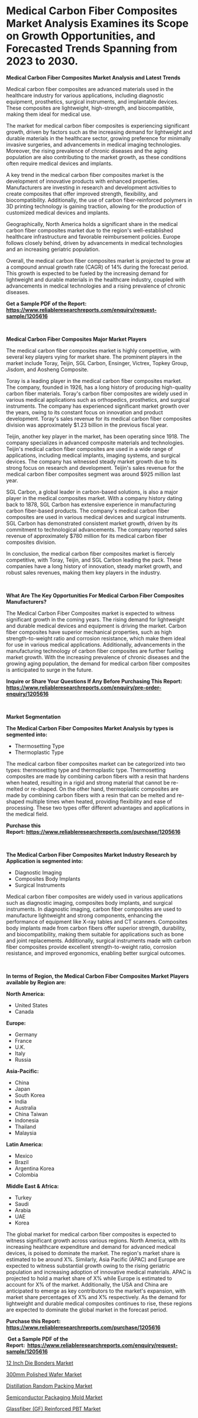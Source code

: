<p><h1>Medical Carbon Fiber Composites Market Analysis Examines its Scope on Growth Opportunities, and Forecasted Trends Spanning from 2023 to 2030.</h1></p><p><strong>Medical Carbon Fiber Composites Market Analysis and Latest Trends</strong></p>
<p><p>Medical carbon fiber composites are advanced materials used in the healthcare industry for various applications, including diagnostic equipment, prosthetics, surgical instruments, and implantable devices. These composites are lightweight, high-strength, and biocompatible, making them ideal for medical use.</p><p>The market for medical carbon fiber composites is experiencing significant growth, driven by factors such as the increasing demand for lightweight and durable materials in the healthcare sector, growing preference for minimally invasive surgeries, and advancements in medical imaging technologies. Moreover, the rising prevalence of chronic diseases and the aging population are also contributing to the market growth, as these conditions often require medical devices and implants.</p><p>A key trend in the medical carbon fiber composites market is the development of innovative products with enhanced properties. Manufacturers are investing in research and development activities to create composites that offer improved strength, flexibility, and biocompatibility. Additionally, the use of carbon fiber-reinforced polymers in 3D printing technology is gaining traction, allowing for the production of customized medical devices and implants.</p><p>Geographically, North America holds a significant share in the medical carbon fiber composites market due to the region's well-established healthcare infrastructure and favorable reimbursement policies. Europe follows closely behind, driven by advancements in medical technologies and an increasing geriatric population.</p><p>Overall, the medical carbon fiber composites market is projected to grow at a compound annual growth rate (CAGR) of 14% during the forecast period. This growth is expected to be fueled by the increasing demand for lightweight and durable materials in the healthcare industry, coupled with advancements in medical technologies and a rising prevalence of chronic diseases.</p></p>
<p><strong>Get a Sample PDF of the Report:&nbsp; <a href="https://www.reliableresearchreports.com/enquiry/request-sample/1205616">https://www.reliableresearchreports.com/enquiry/request-sample/1205616</a></strong></p>
<p>&nbsp;</p>
<p><strong>Medical Carbon Fiber Composites Major Market Players</strong></p>
<p><p>The medical carbon fiber composites market is highly competitive, with several key players vying for market share. The prominent players in the market include Toray, Teijin, SGL Carbon, Ensinger, Victrex, Topkey Group, Jisdom, and Aosheng Composite.</p><p>Toray is a leading player in the medical carbon fiber composites market. The company, founded in 1926, has a long history of producing high-quality carbon fiber materials. Toray's carbon fiber composites are widely used in various medical applications such as orthopedics, prosthetics, and surgical instruments. The company has experienced significant market growth over the years, owing to its constant focus on innovation and product development. Toray's sales revenue for its medical carbon fiber composites division was approximately $1.23 billion in the previous fiscal year.</p><p>Teijin, another key player in the market, has been operating since 1918. The company specializes in advanced composite materials and technologies. Teijin's medical carbon fiber composites are used in a wide range of applications, including medical implants, imaging systems, and surgical devices. The company has witnessed steady market growth due to its strong focus on research and development. Teijin's sales revenue for the medical carbon fiber composites segment was around $925 million last year.</p><p>SGL Carbon, a global leader in carbon-based solutions, is also a major player in the medical composites market. With a company history dating back to 1878, SGL Carbon has extensive experience in manufacturing carbon fiber-based products. The company's medical carbon fiber composites are used in various medical devices and surgical instruments. SGL Carbon has demonstrated consistent market growth, driven by its commitment to technological advancements. The company reported sales revenue of approximately $780 million for its medical carbon fiber composites division.</p><p>In conclusion, the medical carbon fiber composites market is fiercely competitive, with Toray, Teijin, and SGL Carbon leading the pack. These companies have a long history of innovation, steady market growth, and robust sales revenues, making them key players in the industry.</p></p>
<p>&nbsp;</p>
<p><strong>What Are The Key Opportunities For Medical Carbon Fiber Composites Manufacturers?</strong></p>
<p><p>The Medical Carbon Fiber Composites market is expected to witness significant growth in the coming years. The rising demand for lightweight and durable medical devices and equipment is driving the market. Carbon fiber composites have superior mechanical properties, such as high strength-to-weight ratio and corrosion resistance, which make them ideal for use in various medical applications. Additionally, advancements in the manufacturing technology of carbon fiber composites are further fueling market growth. With the increasing prevalence of chronic diseases and the growing aging population, the demand for medical carbon fiber composites is anticipated to surge in the future.</p></p>
<p><strong>Inquire or Share Your Questions If Any Before Purchasing This Report: <a href="https://www.reliableresearchreports.com/enquiry/pre-order-enquiry/1205616">https://www.reliableresearchreports.com/enquiry/pre-order-enquiry/1205616</a></strong></p>
<p>&nbsp;</p>
<p><strong>Market Segmentation</strong></p>
<p><strong>The Medical Carbon Fiber Composites Market Analysis by types is segmented into:</strong></p>
<p><ul><li>Thermosetting Type</li><li>Thermoplastic Type</li></ul></p>
<p><p>The medical carbon fiber composites market can be categorized into two types: thermosetting type and thermoplastic type. Thermosetting composites are made by combining carbon fibers with a resin that hardens when heated, resulting in a rigid and strong material that cannot be re-melted or re-shaped. On the other hand, thermoplastic composites are made by combining carbon fibers with a resin that can be melted and re-shaped multiple times when heated, providing flexibility and ease of processing. These two types offer different advantages and applications in the medical field.</p></p>
<p><strong>Purchase this Report:&nbsp;<a href="https://www.reliableresearchreports.com/purchase/1205616">https://www.reliableresearchreports.com/purchase/1205616</a></strong></p>
<p>&nbsp;</p>
<p><strong>The Medical Carbon Fiber Composites Market Industry Research by Application is segmented into:</strong></p>
<p><ul><li>Diagnostic Imaging</li><li>Composites Body Implants</li><li>Surgical Instruments</li></ul></p>
<p><p>Medical carbon fiber composites are widely used in various applications such as diagnostic imaging, composites body implants, and surgical instruments. In diagnostic imaging, carbon fiber composites are used to manufacture lightweight and strong components, enhancing the performance of equipment like X-ray tables and CT scanners. Composites body implants made from carbon fibers offer superior strength, durability, and biocompatibility, making them suitable for applications such as bone and joint replacements. Additionally, surgical instruments made with carbon fiber composites provide excellent strength-to-weight ratio, corrosion resistance, and improved ergonomics, enabling better surgical outcomes.</p></p>
<p>&nbsp;</p>
<p><strong>In terms of Region, the Medical Carbon Fiber Composites Market Players available by Region are:</strong></p>
<p>
    <p> <strong> North America: </strong>
        <ul>
            <li>United States</li>
            <li>Canada</li>
        </ul>
        </p> 
    <p> <strong> Europe: </strong>
        <ul>
            <li>Germany</li>
            <li>France</li>
            <li>U.K.</li>
            <li>Italy</li>
            <li>Russia</li>
        </ul>
        </p> 
    <p> <strong> Asia-Pacific: </strong>
        <ul>
            <li>China</li>
            <li>Japan</li>
            <li>South Korea</li>
            <li>India</li>
            <li>Australia</li>
            <li>China Taiwan</li>
            <li>Indonesia</li>
            <li>Thailand</li>
            <li>Malaysia</li>
        </ul>
        </p> 
    <p> <strong> Latin America: </strong>
        <ul>
            <li>Mexico</li>
            <li>Brazil</li>
            <li>Argentina Korea</li>
            <li>Colombia</li>
        </ul>
        </p> 
    <p> <strong> Middle East & Africa: </strong>
        <ul>
            <li>Turkey</li>
            <li>Saudi</li>
            <li>Arabia</li>
            <li>UAE</li>
            <li>Korea</li>
        </ul>
    </p>
    </p>
<p><p>The global market for medical carbon fiber composites is expected to witness significant growth across various regions. North America, with its increasing healthcare expenditure and demand for advanced medical devices, is poised to dominate the market. The region's market share is estimated to be around X%. Similarly, Asia Pacific (APAC) and Europe are expected to witness substantial growth owing to the rising geriatric population and increasing adoption of innovative medical materials. APAC is projected to hold a market share of X% while Europe is estimated to account for X% of the market. Additionally, the USA and China are anticipated to emerge as key contributors to the market's expansion, with market share percentages of X% and X% respectively. As the demand for lightweight and durable medical composites continues to rise, these regions are expected to dominate the global market in the forecast period.</p></p>
<p><strong>Purchase this Report: <a href="https://www.reliableresearchreports.com/purchase/1205616">https://www.reliableresearchreports.com/purchase/1205616</a></strong></p>
<p>&nbsp;<strong>Get a Sample PDF of the Report:&nbsp;&nbsp;<a href="https://www.reliableresearchreports.com/enquiry/request-sample/1205616">https://www.reliableresearchreports.com/enquiry/request-sample/1205616</a></strong></p>
<p><strong></strong></p>
<p><p><a href="https://www.linkedin.com/pulse/12-inch-die-bonders-market-research-report-provides/">12 Inch Die Bonders Market</a></p><p><a href="https://www.linkedin.com/pulse/300mm-polished-wafer-market-size-share-amp-trends-analysis/">300mm Polished Wafer Market</a></p><p><a href="https://medium.com/@caligoldner/distillation-random-packing-market-size-reveals-the-best-marketing-channels-in-global-industry-bac58cc74cf5">Distillation Random Packing Market</a></p><p><a href="https://www.linkedin.com/pulse/semiconductor-packaging-mold-market-insights-players/">Semiconductor Packaging Mold Market</a></p><p><a href="https://medium.com/@austynlemke1988/glassfiber-gf-reinforced-pbt-market-furnishes-information-on-market-share-market-trends-and-a625801bf47a">Glassfiber (GF) Reinforced PBT Market</a></p></p>